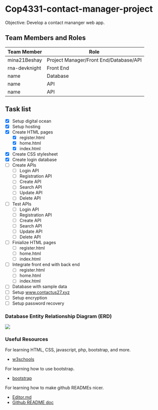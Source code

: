 # Cop4331-contact-manager-project

Objective: Develop a contact mananger web app.

## Team Members and Roles
| Team Member  | Role |
| ------------- | ------------- |
| mina21Beshay  | Project Manager/Front End/Database/API  |
| rna-devknight  | Front End  |
| name  | Database  |
| name  | API  |
| name  | API  |

## Task list

- [x] Setup digital ocean
- [x] Setup hosting
- [x] Create HTML pages
	- [x] register.html
	- [x] home.html
	- [x] index.html
- [x] Create CSS stylesheet
- [x] Create login database
- [ ] Create APIs
	- [ ] Login API
	- [ ] Registration API
	- [ ] Create API
	- [ ] Search API
	- [ ] Update API
	- [ ] Delete API
- [ ] Test APIs
	- [ ] Login API
	- [ ] Registration API
	- [ ] Create API
	- [ ] Search API
	- [ ] Update API
	- [ ] Delete API
- [ ] Finialize HTML pages
	- [ ] register.html
	- [ ] home.html
	- [ ] index.html
- [ ] Integrate front end with back end
	- [ ] register.html
	- [ ] home.html
	- [ ] index.html
- [ ] Database with sample data
- [ ] Setup www.contactus27.xyz
- [ ] Setup encryption
- [ ] Setup password recovery

### Database Entity Relationship Diagram (ERD)
![](https://github.com/mina21Beshay/Cop4331-contact-manager-project/blob/main/images/ERD_Type.png?raw=true)

### Useful Resources

For learning HTML, CSS, javascript, php, bootstrap, and more.
- [w3schools](https://www.w3schools.com/)

For learning how to use bootstrap.
- [bootstrap](https://getbootstrap.com/docs/5.0/getting-started/introduction/)

For learning how to make github READMEs nicer.
- [Editor.md](https://pandao.github.io/editor.md/en.html)
- [Github README doc](https://docs.github.com/en/github/writing-on-github/getting-started-with-writing-and-formatting-on-github/basic-writing-and-formatting-syntax)
